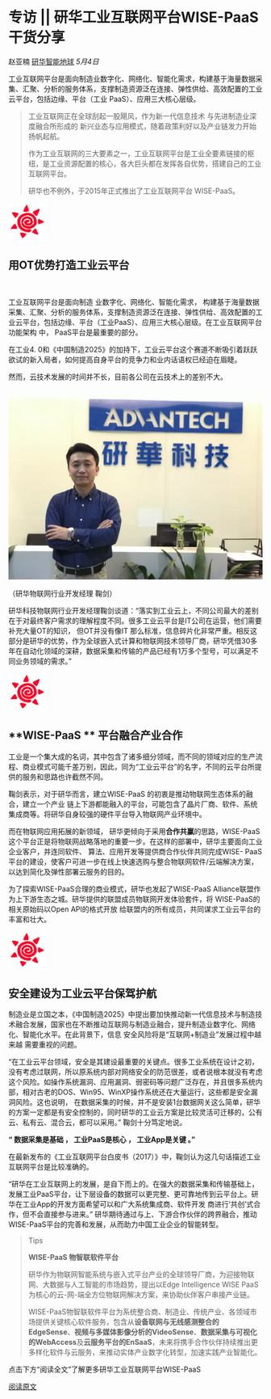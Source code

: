 # 专访 || 研华工业互联网平台WISE-PaaS干货分享

赵亚楠 [研华智能地球](javascript:void(0);) *5月4日*



工业互联网平台是面向制造业数字化、网络化、智能化需求，构建基于海量数据采集、汇聚、分析的服务体系，支撑制造资源泛在连接、弹性供给、高效配置的工业云平台，包括边缘、平台（工业 PaaS）、应用三大核心层级。

> 工业互联网正在全球刮起一股飓风，作为新一代信息技术 与先进制造业深度融合所形成的 新兴业态与应用模式，随着政策利好以及产业链发力开始扬帆起航。
>
> 作为工业互联网的三大要素之一，工业互联网平台是工业全要素链接的枢纽，是工业资源配置的核心，各大巨头都在发挥各自优势，搭建自己的工业互联网平台。
>
> 研华也不例外，于2015年正式推出了工业互联网平台 WISE-PaaS。



![img](assets/640-1542247653960.gif)

## **用OT优势打造工业云平台**

​    

工业互联网平台是面向制造 业数字化、网络化、智能化需求， 构建基于海量数据采集、汇聚、分析的服务体系，支撑制造资源泛在连接、弹性供给、高效配置的工业云平台，包括边缘、平台（工业PaaS）、应用三大核心层级。在工业互联网平台功能架构 中， PaaS平台是最重要的部分。



在工业4. 0和《中国制造2025》的加持下，工业云平台这个赛道不断吸引着跃跃欲试的新入局者，如何提高自身平台的竞争力和业内话语权已经迫在眉睫。



然而，云技术发展的时间并不长，目前各公司在云技术上的差别不大。



![1523515210602676.jpg](assets/640-1542247589518)

（研华物联网行业开发经理 鞠剑）



研华科技物联网行业开发经理鞠剑谈道：“落实到工业云上，不同公司最大的差别在于对最终客户需求的理解程度不同。很多工业云平台是IT公司在运营，他们需要补充大量OT的知识， 但OT并没有像IT 那么标准，信息碎片化非常严重。相反这部分是研华的优势，作为全球嵌入式计算和物联网技术领导厂商，研华凭借30多年在自动化领域的深耕，数据采集和传输的产品已经有1万多个型号，可以满足不同业务领域的需求。”



![img](assets/640-1542247644931.gif)

## **WISE-PaaS ** **平台融合产业合作**



工业是一个集大成的名词，其中包含了诸多细分领域，而不同的领域对应的生产流程、商业模式可能千差万别，因此，同为“工业云平台”的名字，不同的云平台所提供的服务和思路也许截然不同。



鞠剑表示，对于研华而言，建立WISE-PaaS 的初衷是推动物联网生态体系的融合，建立一个产业 链上下游都能融入的平台，可能包含了晶片厂商、软件、系统集成商等。将研华自身较强的硬件平台导入物联网产业环境中。



而在物联网应用拓展的新领域， 研华更倾向于采用**合作共赢**的思路，WISE-PaaS这个平台正是将物联网战略落地的重要一步。在这样的部署中，研华主要面向工业企业客户，并连同软件、 算法、应用开发等提供商合作伙伴共同完成WISE- PaaS平台的建设，使客户可进一步在线上快速选购与整合物联网软件/云端解决方案，以达到简化及弹性部署云服务的目的。





为了探索WISE-PaaS合理的商业模式，研华也发起了WISE-PaaS Alliance联盟作为上下游生态之城。研华提供的联盟成员物联网开发体验套件，将 WISE-PaaS的相关原始码以Open API的格式开放 给联盟内的所有成员，共同谋求工业云平台的丰富和壮大。



![img](assets/640-1542247633557.gif)

## **安全建设为工业云平台保驾护航**



制造业是立国之本，《中国制造2025》中提出要加快推动新一代信息技术与制造技术融合发展，国家也在不断推动互联网与制造业融合，提升制造业数字化、网络化、智能化水平。在此背景下，信息 安全风险将是“互联网+制造业”发展过程中越来越 需要重视的问题。


“在工业云平台领域，安全是其建设最重要的关键点。很多工业系统在设计之初，没有考虑过联网，所以原系统内部对网络安全的防范很差，或者说根本就没有考虑这个风险。如操作系统漏洞、应用漏洞、弱密码等问题广泛存在，并且很多系统内部，相对古老的DOS、Win95、WinXP操作系统还在大量运行，这些都是安全漏洞风险。这也说明， 在数据采集的时候，并不是安装1台数据网关这么简单，研华的方案一定都是有安全控制的，同时研华的工业云方案是比较灵活可迁移的，公有云、私有云、混合云，都可以采用。” 鞠剑十分笃定地说。



**“ 数据采集是基础 ， 工业PaaS是核心 ， 工业App是关键  。”** 



在最新发布的《工业互联网平台白皮书（2017）》中，鞠剑认为这几句话描述工业互联网平台是比较准确的。



“研华在工业互联网上的发展，是自下而上的。在强大的数据采集和传输基础上，发展工业PaaS平台，让下层设备的数据可以更完整、更可靠地传到云平台上。研华在工业App的开发方面希望可以和广大系统集成商、软件开发 商进行‘共创’式合作，但不会直接参与进来。” 研华期待通过与上、下游合作伙伴的跨界融合，推动WISE-PaaS平台的完善和发展，从而助力中国工业企业的智能转型。



> Tips
>
> **WISE-PaaS 物智联软件平台**
>
>
>
> 研华作为物联网智能系统与嵌入式平台产业的全球领导厂商，为迎接物联网、大数据与人工智能的市场趋势，提出以Edge Intelligence WISE PaaS为核心的云-网-端全方位物联网解决方案，来协助伙伴客户串接产业链。
>
>
>
> WISE-PaaS物智联软件平台为系统整合商、制造业、传统产业、各领域市场提供关键核心软件服务，包含从**设备联网与无线感测整合的EdgeSense**、**视频与多媒体影像分析的VideoSense**、**数据采集与可视化的WebAccess**及**云服务平台的EnSaaS**，未来将携手合作伙伴持续推出更多样化软件与云服务，来推动实体产业数字化转型，加速实践产业智能化。



点击下方“阅读全文”了解更多研华工业互联网平台WISE-PaaS

[阅读原文](https://mp.weixin.qq.com/s/RkJ2KfLS25YKDLrjSfUkGQ##)
